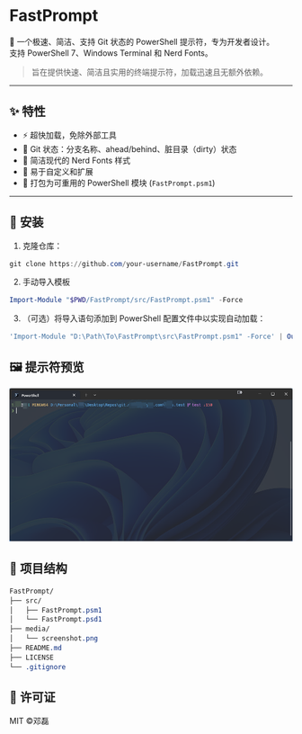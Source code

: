 # FastPrompt

🚀 一个极速、简洁、支持 Git 状态的 PowerShell 提示符，专为开发者设计。  
支持 PowerShell 7、Windows Terminal 和 Nerd Fonts。

> 旨在提供快速、简洁且实用的终端提示符，加载迅速且无额外依赖。

---

## ✨ 特性

- ⚡ 超快加载，免除外部工具
- 🧠 Git 状态：分支名称、ahead/behind、脏目录（dirty）状态
- 🎨 简洁现代的 Nerd Fonts 样式
- 🔧 易于自定义和扩展
- 🧱 打包为可重用的 PowerShell 模块 (`FastPrompt.psm1`)

---

## 🔧 安装

1. 克隆仓库：

```powershell
git clone https://github.com/your-username/FastPrompt.git
```
2. 手动导入模板

```powershell
Import-Module "$PWD/FastPrompt/src/FastPrompt.psm1" -Force
```
3. （可选）将导入语句添加到 PowerShell 配置文件中以实现自动加载：
```powershell
'Import-Module "D:\Path\To\FastPrompt\src\FastPrompt.psm1" -Force' | Out-File -Append $PROFILE
```
## 🖼️ 提示符预览
![提示符预览](media/screenshot.png)

## 📁 项目结构

```css
FastPrompt/
├── src/
│   ├── FastPrompt.psm1
│   └── FastPrompt.psd1
├── media/
│   └── screenshot.png
├── README.md
├── LICENSE
└── .gitignore
```

## 📄 许可证
MIT ©邓磊